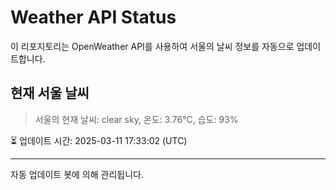 
# Weather API Status

이 리포지토리는 OpenWeather API를 사용하여 서울의 날씨 정보를 자동으로 업데이트합니다.

## 현재 서울 날씨
> 서울의 현재 날씨: clear sky, 온도: 3.76°C, 습도: 93%

⏳ 업데이트 시간: 2025-03-11 17:33:02 (UTC)

---
자동 업데이트 봇에 의해 관리됩니다.
